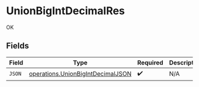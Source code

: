 # UnionBigIntDecimalRes

OK


## Fields

| Field                                                                                  | Type                                                                                   | Required                                                                               | Description                                                                            |
| -------------------------------------------------------------------------------------- | -------------------------------------------------------------------------------------- | -------------------------------------------------------------------------------------- | -------------------------------------------------------------------------------------- |
| `JSON`                                                                                 | [operations.UnionBigIntDecimalJSON](../../models/operations/unionbigintdecimaljson.md) | :heavy_check_mark:                                                                     | N/A                                                                                    |